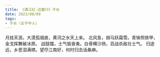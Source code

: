 ```yaml
---
title: 《满江红·边塞行》子长
date: 2023/08/09
tags:
- 子长（古子中人）
---
```

月挂天涯。大漠孤烟直，黄河之水天上来。
北风急，胡马跃霜雪。青锋照铁甲，金戈挥舞破冰原。
战鼓擂，士气振奋勇。白骨横沙扬，百战杀敌壮士气。
归途远，乡思泪满襟。望尽江南好，何时归去话桑麻。
